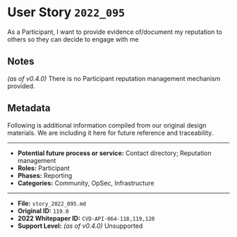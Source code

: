
# User Story `2022_095` #

As a Participant, I want to provide evidence of/document my reputation to others so they can decide to engage with me

## Notes ##

*(as of v0.4.0)*
There is no Participant reputation management mechanism provided.


## Metadata ##

Following is additional information compiled from our original design materials.
We are including it here for future reference and traceability.

---

- **Potential future process or service:** Contact directory; Reputation management
- **Roles:** Participant
- **Phases:** Reporting
- **Categories:** Community, OpSec, Infrastructure

---

- **File:** `story_2022_095.md`
- **Original ID:** `119.0`
- **2022 Whitepaper ID:** `CVD-API-064-118,119,120`
- **Support Level:** *(as of v0.4.0)* Unsupported
